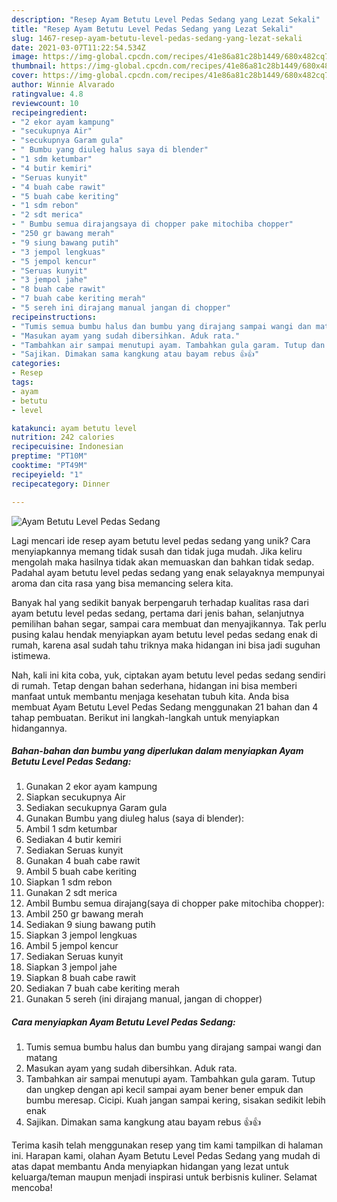 ```yaml
---
description: "Resep Ayam Betutu Level Pedas Sedang yang Lezat Sekali"
title: "Resep Ayam Betutu Level Pedas Sedang yang Lezat Sekali"
slug: 1467-resep-ayam-betutu-level-pedas-sedang-yang-lezat-sekali
date: 2021-03-07T11:22:54.534Z
image: https://img-global.cpcdn.com/recipes/41e86a81c28b1449/680x482cq70/ayam-betutu-level-pedas-sedang-foto-resep-utama.jpg
thumbnail: https://img-global.cpcdn.com/recipes/41e86a81c28b1449/680x482cq70/ayam-betutu-level-pedas-sedang-foto-resep-utama.jpg
cover: https://img-global.cpcdn.com/recipes/41e86a81c28b1449/680x482cq70/ayam-betutu-level-pedas-sedang-foto-resep-utama.jpg
author: Winnie Alvarado
ratingvalue: 4.8
reviewcount: 10
recipeingredient:
- "2 ekor ayam kampung"
- "secukupnya Air"
- "secukupnya Garam gula"
- " Bumbu yang diuleg halus saya di blender"
- "1 sdm ketumbar"
- "4 butir kemiri"
- "Seruas kunyit"
- "4 buah cabe rawit"
- "5 buah cabe keriting"
- "1 sdm rebon"
- "2 sdt merica"
- " Bumbu semua dirajangsaya di chopper pake mitochiba chopper"
- "250 gr bawang merah"
- "9 siung bawang putih"
- "3 jempol lengkuas"
- "5 jempol kencur"
- "Seruas kunyit"
- "3 jempol jahe"
- "8 buah cabe rawit"
- "7 buah cabe keriting merah"
- "5 sereh ini dirajang manual jangan di chopper"
recipeinstructions:
- "Tumis semua bumbu halus dan bumbu yang dirajang sampai wangi dan matang"
- "Masukan ayam yang sudah dibersihkan. Aduk rata."
- "Tambahkan air sampai menutupi ayam. Tambahkan gula garam. Tutup dan ungkep dengan api kecil sampai ayam bener bener empuk dan bumbu meresap. Cicipi. Kuah jangan sampai kering, sisakan sedikit lebih enak"
- "Sajikan. Dimakan sama kangkung atau bayam rebus 👍👍"
categories:
- Resep
tags:
- ayam
- betutu
- level

katakunci: ayam betutu level 
nutrition: 242 calories
recipecuisine: Indonesian
preptime: "PT10M"
cooktime: "PT49M"
recipeyield: "1"
recipecategory: Dinner

---
```



![Ayam Betutu Level Pedas Sedang](https://img-global.cpcdn.com/recipes/41e86a81c28b1449/680x482cq70/ayam-betutu-level-pedas-sedang-foto-resep-utama.jpg)

Lagi mencari ide resep ayam betutu level pedas sedang yang unik? Cara menyiapkannya memang tidak susah dan tidak juga mudah. Jika keliru mengolah maka hasilnya tidak akan memuaskan dan bahkan tidak sedap. Padahal ayam betutu level pedas sedang yang enak selayaknya mempunyai aroma dan cita rasa yang bisa memancing selera kita.

Banyak hal yang sedikit banyak berpengaruh terhadap kualitas rasa dari ayam betutu level pedas sedang, pertama dari jenis bahan, selanjutnya pemilihan bahan segar, sampai cara membuat dan menyajikannya. Tak perlu pusing kalau hendak menyiapkan ayam betutu level pedas sedang enak di rumah, karena asal sudah tahu triknya maka hidangan ini bisa jadi suguhan istimewa.




Nah, kali ini kita coba, yuk, ciptakan ayam betutu level pedas sedang sendiri di rumah. Tetap dengan bahan sederhana, hidangan ini bisa memberi manfaat untuk membantu menjaga kesehatan tubuh kita. Anda bisa membuat Ayam Betutu Level Pedas Sedang menggunakan 21 bahan dan 4 tahap pembuatan. Berikut ini langkah-langkah untuk menyiapkan hidangannya.

<!--inarticleads1-->

##### Bahan-bahan dan bumbu yang diperlukan dalam menyiapkan Ayam Betutu Level Pedas Sedang:

1. Gunakan 2 ekor ayam kampung
1. Siapkan secukupnya Air
1. Sediakan secukupnya Garam gula
1. Gunakan  Bumbu yang diuleg halus (saya di blender):
1. Ambil 1 sdm ketumbar
1. Sediakan 4 butir kemiri
1. Sediakan Seruas kunyit
1. Gunakan 4 buah cabe rawit
1. Ambil 5 buah cabe keriting
1. Siapkan 1 sdm rebon
1. Gunakan 2 sdt merica
1. Ambil  Bumbu semua dirajang(saya di chopper pake mitochiba chopper):
1. Ambil 250 gr bawang merah
1. Sediakan 9 siung bawang putih
1. Siapkan 3 jempol lengkuas
1. Ambil 5 jempol kencur
1. Sediakan Seruas kunyit
1. Siapkan 3 jempol jahe
1. Siapkan 8 buah cabe rawit
1. Sediakan 7 buah cabe keriting merah
1. Gunakan 5 sereh (ini dirajang manual, jangan di chopper)




<!--inarticleads2-->

##### Cara menyiapkan Ayam Betutu Level Pedas Sedang:

1. Tumis semua bumbu halus dan bumbu yang dirajang sampai wangi dan matang
1. Masukan ayam yang sudah dibersihkan. Aduk rata.
1. Tambahkan air sampai menutupi ayam. Tambahkan gula garam. Tutup dan ungkep dengan api kecil sampai ayam bener bener empuk dan bumbu meresap. Cicipi. Kuah jangan sampai kering, sisakan sedikit lebih enak
1. Sajikan. Dimakan sama kangkung atau bayam rebus 👍👍




Terima kasih telah menggunakan resep yang tim kami tampilkan di halaman ini. Harapan kami, olahan Ayam Betutu Level Pedas Sedang yang mudah di atas dapat membantu Anda menyiapkan hidangan yang lezat untuk keluarga/teman maupun menjadi inspirasi untuk berbisnis kuliner. Selamat mencoba!
